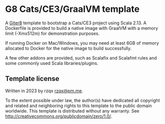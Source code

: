 # G8 Cats/CE3/GraalVM template

A [Giter8][g8] template to bootstrap a Cats/CE3 project using Scala 2.13. 
A Dockerfile is provided to build a native image with GraalVM with a memory limit (-Xmx512m)
for demonstration purposes.

If running Docker on Mac/Windows, you may need at least 6GB of memory allocated to Docker
for the native image to build successfully.

A few other addons are provided, such as Scalafix and Scalafmt rules and
some commonly used Scala libraries/plugins.

## Template license
Written in 2023 by rzqx <rzqx@pm.me>.

To the extent possible under law, the author(s) have dedicated all copyright and related
and neighboring rights to this template to the public domain worldwide.
This template is distributed without any warranty. See <http://creativecommons.org/publicdomain/zero/1.0/>.

[g8]: http://www.foundweekends.org/giter8/
